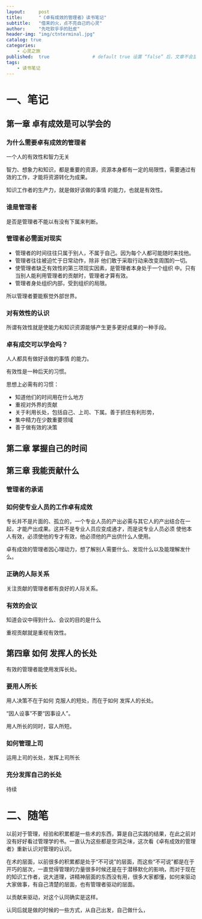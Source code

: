 ```yaml
---
layout:     post
title:      "《卓有成效的管理者》读书笔记"
subtitle:   "借来的火，点不亮自己的心灵"
author:     "先吃软乎乎的肚皮"
header-img: "img/ctnterminal.jpg"
catalog: true
categories: 
    - 心灵之旅
published:  true   				# default true 设置 “false” 后，文章不会显示
tags:
    - 读书笔记
---
```




# 一、笔记

## 第一章 卓有成效是可以学会的

### 为什么需要卓有成效的管理者

一个人的有效性和智力无关

智力、想象力和知识，都是重要的资源，资源本身都有一定的局限性，需要通过有效的工作，才能将资源转化为成果。

知识工作者的生产力，就是做好该做的事情 的能力，也就是有效性。

### 谁是管理者

是否是管理者不能以有没有下属来判断。



### 管理者必需面对现实

- 管理者的时间往往只属于别人，不属于自己。因为每个人都可能随时来找他。
- 管理者往往被迫忙于日常动作，除非 他们敢于采取行动来改变周围的一切。
- 使管理者缺乏有效性的第三项现实因素，是管理者本身处于一个组织 中。只有当别人能利用管理者的贡献时，管理者才算有效。
- 管理者身处组织内部，受到组织的局限。

所以管理者要能察觉外部世界。



### 对有效性的认识

所谓有效性就是使能力和知识资源能够产生更多更好成果的一种手段。



### 卓有成交可以学会吗？

人人都具有做好该做的事情 的能力。

有效性是一种后天的习惯。

思想上必需有的习惯：

- 知道他们的时间用在什么地方
- 重视对外界的贡献
- 关于利用长处，包括自己、上司、下属。善于抓住有利形势，
- 集中精力在少数重要领域
- 善于做有效的决策



## 第二章 掌握自己的时间



## 第三章 我能贡献什么

### 管理者的承诺



### 如何使专业人员的工作卓有成效

专长并不是片面的、孤立的，一个专业人员的产出必需与其它人的产出结合在一起，才能产出成果。这并不是专业人员应变成通才，而是说专业人员必须 使他本人有效，必须使他的专才有效，他必须他的产出供什么人使用。

卓有成效的管理者因心理动力，想了解别人需要什么、发现什么以及能理解发什么。

### 正确的人际关系

关注贡献的管理者都有良好的人际关系。



### 有效的会议

知道会议中得到什么、会议的目的是什么

重视贡献就是重视有效性。



## 第四章 如何 发挥人的长处

有效的管理者能使用发挥长处。

### 要用人所长

用人决策不在于如何 克服人的短处，而在于如何 发挥人的长处。

“因人设事”不要“因事设人”。

用人所长的同时，容人所短。



### 如何管理上司

运用上司的长处，发挥上司所长

### 充分发挥自己的长处

待续





# 二、随笔

以前对于管理，经验和积累都是一些术的东西，算是自己实践的结果，在此之前对没有好好看过管理学的书。一直认为这些都是空洞乏味，这次看《卓有成效的管理者》重新认识对管理的认识。

在术的层面，以前很多的积累都是处于“不可说”的层面，而这些“不可说”都是在于开巧的层次，一直觉得管理的力量很多时候还是在于潜移默化的影响，而对于现在的知识工作者，说大道理，讲精神层面的东西没有用，很多大家都懂，如何来驱动大家做事，有自己清楚的层面，也有管理者驱动的层面。

以贡献来驱动，对这个认同确实是这样。

认同后就是做的时候的一些方式，从自己出发，自己做什么，




